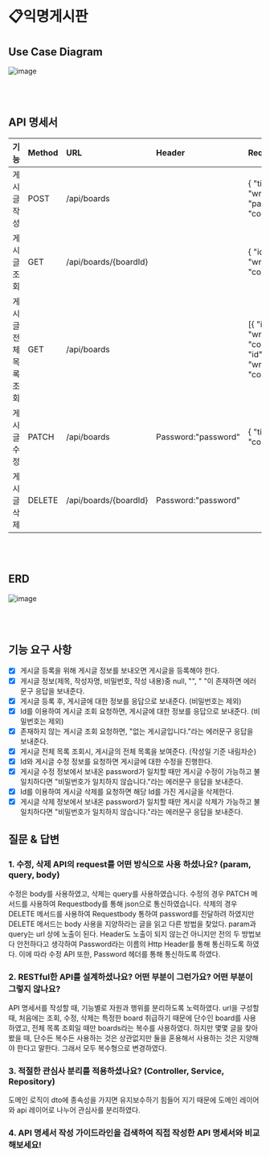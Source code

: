 # 📋익명게시판

## Use Case Diagram
![image](https://github.com/mistarson/anon-board/assets/40788498/f47b5737-c642-41df-b42b-b5ba7284fb57)

<br>
<br>

## API 명세서
|기능|Method|URL|Header|Reqeust|Response|
|:---|:---|:---|:---|:---|:---|
|게시글 작성|POST|/api/boards||{ "title":title, "writer":writer, "password":password, "content":content }|{ "id":id, "title":title, "writer":writer, "content":content }|
|게시글 조회|GET|/api/boards/{boardId}||{ "id":id, "title":title, "writer":writer, "content":content }|
|게시글 전체 목록 조회|GET|/api/boards||[{ "id":id, "title":title, "writer":writer, "content":content }, { "id":id, "title":title, "writer":writer, "content":content }]|
|게시글 수정|PATCH|/api/boards|Password:"password"|{ "title":title, "content":content }|{ "id":id, "title":title, "writer":writer, "content":content }|
|게시글 삭제|DELETE|/api/boards/{boardId}|Password:"password"|||

<br>
<br>

## ERD
![image](https://github.com/mistarson/anon-board/assets/40788498/17a4dd4a-6765-48fa-94f6-e4a3545bba8c)

<br>
<br>

## 기능 요구 사항
- [x] 게시글 등록을 위해 게시글 정보를 보내오면 게시글을 등록해야 한다.
- [x] 게시글 정보(제목, 작성자명, 비밀번호, 작성 내용)중 null, "", " "이 존재하면 에러문구 응답을 보내준다.
- [x] 게시글 등록 후, 게시글에 대한 정보를 응답으로 보내준다. (비밀번호는 제외)
- [x] Id를 이용하여 게시글 조회 요청하면, 게시글에 대한 정보를 응답으로 보내준다. (비밀번호는 제외)
- [x] 존재하지 않는 게시글 조회 요청하면, "없는 게시글입니다."라는 에러문구 응답을 보내준다.
- [x] 게시글 전체 목록 조회시, 게시글의 전체 목록을 보여준다. (작성일 기준 내림차순)
- [x] Id와 게시글 수정 정보를 요청하면 게시글에 대한 수정을 진행한다.
- [x] 게시글 수정 정보에서 보내온 password가 일치할 때만 게시글 수정이 가능하고 불일치하다면 "비밀번호가 일치하지 않습니다."라는 에러문구 응답을 보내준다.
- [x] Id를 이용하여 게시글 삭제를 요청하면 해당 Id를 가진 게시글을 삭제한다.
- [x] 게시글 삭제 정보에서 보내온 password가 일치할 때만 게시글 삭제가 가능하고 불일치하다면 "비밀번호가 일치하지 않습니다."라는 에러문구 응답을 보내준다.

## 질문 & 답변
### 1. 수정, 삭제 API의 request를 어떤 방식으로 사용 하셨나요? (param, query, body)
수정은 body를 사용하였고, 삭제는 query를 사용하였습니다.
수정의 경우 PATCH 메서드를 사용하여 Requestbody를 통해 json으로 통신하였습니다. 삭제의 경우 DELETE 메서드를 사용하여 Requestbody 통하여 password를 전달하려 하였지만 DELETE 메서드는 body 사용을 지양하라는 글을 읽고 다른 방법을 찾았다. param과 query는 url 상에 노출이 된다. Header도 노출이 되지 않는건 아니지만 전의 두 방법보다 안전하다고 생각하여 Password라는 이름의 Http Header를 통해 통신하도록 하였다. 이에 따라 수정 API 또한, Password 헤더를 통해 통신하도록 하였다.

### 2. RESTful한 API를 설계하셨나요? 어떤 부분이 그런가요? 어떤 부분이 그렇지 않나요?
API 명세서를 작성할 때, 기능별로 자원과 행위를 분리하도록 노력하였다. url을 구성할 때, 처음에는 조회, 수정, 삭제는 특정한 board 취급하기 때문에 단수인 board를 사용하였고, 전체 목록 조회일 때만 boards라는 복수를 사용하였다. 하지만 몇몇 글을 찾아봤을 때, 단수든 복수든 사용하는 것은 상관없지만 둘을 혼용해서 사용하는 것은 지양해야 한다고 말한다. 그래서 모두 복수형으로 변경하였다.

### 3. 적절한 관심사 분리를 적용하셨나요? (Controller, Service, Repository)
도메인 로직이 dto에 종속성을 가지면 유지보수하기 힘들어 지기 때문에 도메인 레이어와 api 레이어로 나누어 관심사를 분리하였다.

### 4. API 명세서 작성 가이드라인을 검색하여 직접 작성한 API 명세서와 비교해보세요!

